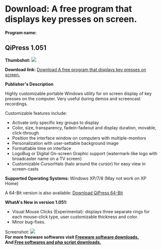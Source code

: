 # Download: A free program that displays key presses on screen.

**Program name:**

## QiPress 1.051

  
**Thumbshot:** ![](http://www.freewarefiles.com/screenshot/qipress_md.jpg)   
  
**Download link:** [Download A free program that displays key presses on screen.](http://freesoftwares.boysofts.com/QiPress_program_91337.html)  
  


**Publisher's Description**  
  


Highly customizable portable Windows utility for on screen display of key presses on the computer. Very useful during demos and screencast recordings. 

Customizable features include:

  * Activate only specific key groups to display
  * Color, size, transparency, fadein-fadeout and display duration, movable, click-through
  * Position the interface window on computers with multiple-monitors
  * Personalization with user-settable background image
  * Formattable time on interface
  * LogoBug or Digital On-screen Graphic support (watermark-like logo with broadcaster name on a TV screen)
  * Customizable CursorHalo (halo around the cursor) for easy view in screen-casts

**Supported Operating Systems:** Windows XP/7/8 (May not work on XP Home)

A 64-Bit version is also available: [Download QiPress 64-Bit](http://aalapshah.in/downloads/QiPress%20Portable%20x64.zip)

**WhatA's New in version 1.051:**

  * Visual Mouse Clicks (Experimental): displays three separate rings for each mouse-click type, user customizable thickness and color.
  * Minor bug-fixes.

  
  
Screenshot: ![](http://www.freewarefiles.com/screenshot/qipress.jpg)   
**For more freeware softwares visit [Freeware software downloads.](http://freesoftwares.boysofts.com/)**   
**And [Free softwares and php script downloads.](http://www.boysofts.com/)**
